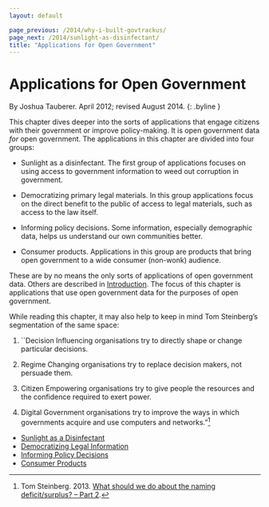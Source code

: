 ```yaml
---
layout: default

page_previous: /2014/why-i-built-govtrackus/
page_next: /2014/sunlight-as-disinfectant/
title: "Applications for Open Government"
---
```

Applications for Open Government
================================

By Joshua Tauberer. April 2012; revised August 2014.
{: .byline }


This chapter dives deeper into the sorts of applications that engage citizens with their government or improve policy-making. It is open government data *for* open government. The applications in this chapter are divided into four groups:

-   Sunlight as a disinfectant. The first group of applications focuses on using access to government information to weed out corruption in government.

-   Democratizing primary legal materials. In this group applications focus on the direct benefit to the public of access to legal materials, such as access to the law itself.

-   Informing policy decisions. Some information, especially demographic data, helps us understand our own communities better.

-   Consumer products. Applications in this group are products that bring open government to a wide consumer (non-wonk) audience.

These are by no means the only sorts of applications of open government data. Others are described in [Introduction](/2014/introduction/). The focus of this chapter is applications that use open government data for the purposes of open government.

While reading this chapter, it may also help to keep in mind Tom Steinberg’s segmentation of the same space:

1.  \`\`Decision Influencing organisations try to directly shape or change particular decisions.

2.  Regime Changing organisations try to replace decision makers, not persuade them.

3.  Citizen Empowering organisations try to give people the resources and the confidence required to exert power.

4.  Digital Government organisations try to improve the ways in which governments acquire and use computers and networks.”[^1]

[^1]: Tom Steinberg. 2013. [What should we do about the naming deficit/surplus? – Part 2](https://www.mysociety.org/2013/08/05/what-should-we-do-about-the-naming-deficitsurplus-part-2/).


* [Sunlight as a Disinfectant](/2014/sunlight-as-disinfectant/)
* [Democratizing Legal Information](/2014/democratizing-legal-information/)
* [Informing Policy Decisions](/2014/informing-policy-decisions/)
* [Consumer Products](/2014/consumer-products/)
